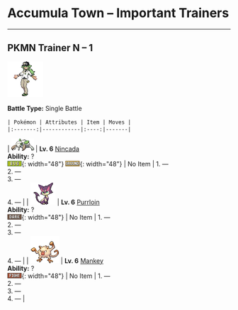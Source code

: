 # Accumula Town – Important Trainers

---

## PKMN Trainer N – 1

![PKMN Trainer N – 1](../../assets/important_trainers/n.png "PKMN Trainer N – 1")

**Battle Type:** Single Battle

    | Pokémon | Attributes | Item | Moves |
    |:-------:|------------|:----:|-------|
| ![nincada](../../assets/sprites/nincada/front.gif "Nincada: It grows underground, sensing its surroundings using antennae instead of its virtually blind eyes.") | **Lv. 6** [Nincada](../../pokemon/nincada.md/)<br>**Ability:** ?<br>![bug](../../assets/types/bug.png "Bug"){: width="48"} ![ground](../../assets/types/ground.png "Ground"){: width="48"} | No Item | 1. —<br>2. —<br>3. —<br>4. — |
| ![purrloin](../../assets/sprites/purrloin/front.gif "Purrloin: Its cute act is a ruse. When victims let down their guard, they find their items taken. It attacks with sharp claws.") | **Lv. 6** [Purrloin](../../pokemon/purrloin.md/)<br>**Ability:** ?<br>![dark](../../assets/types/dark.png "Dark"){: width="48"} | No Item | 1. —<br>2. —<br>3. —<br>4. — |
| ![mankey](../../assets/sprites/mankey/front.gif "Mankey: It lives in treetop colonies. If one becomes enraged, the whole colony rampages for no reason.") | **Lv. 6** [Mankey](../../pokemon/mankey.md/)<br>**Ability:** ?<br>![fighting](../../assets/types/fighting.png "Fighting"){: width="48"} | No Item | 1. —<br>2. —<br>3. —<br>4. — |

